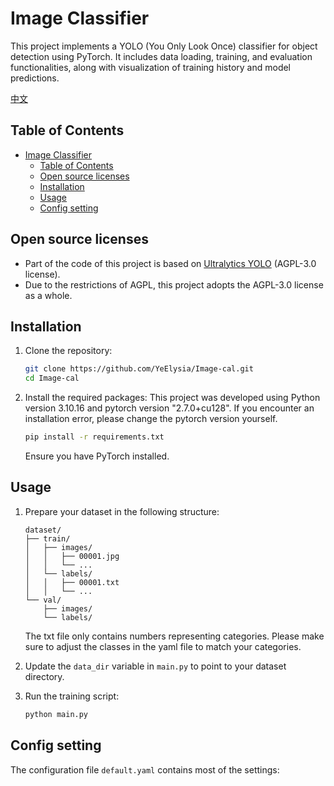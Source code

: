 # Image Classifier

This project implements a YOLO (You Only Look Once) classifier for object detection using PyTorch. It includes data loading, training, and evaluation functionalities, along with visualization of training history and model predictions.

[中文](https://github.com/YeElysia/Image-cal/blob/main/README.zh-CN.md)

## Table of Contents

- [Image Classifier](#image-classifier)
  - [Table of Contents](#table-of-contents)
  - [Open source licenses](#open-source-licenses)
  - [Installation](#installation)
  - [Usage](#usage)
  - [Config setting](#config-setting)

## Open source licenses

- Part of the code of this project is based on [Ultralytics YOLO](https://github.com/ultralytics/ultralytics) (AGPL-3.0 license).
- Due to the restrictions of AGPL, this project adopts the AGPL-3.0 license as a whole.

## Installation

1. Clone the repository:

   ```bash
   git clone https://github.com/YeElysia/Image-cal.git
   cd Image-cal
   ```

2. Install the required packages:
   This project was developed using Python version 3.10.16 and pytorch version "2.7.0+cu128". If you encounter an installation error, please change the pytorch version yourself.

   ```bash
   pip install -r requirements.txt
   ```

   Ensure you have PyTorch installed.

## Usage

1. Prepare your dataset in the following structure:

   ```
   dataset/
   ├── train/
   │   ├── images/
   │   │   ├── 00001.jpg
   │   │   └── ...
   │   └── labels/
   │   │   ├── 00001.txt
   │   │   └── ...
   └── val/
       ├── images/
       └── labels/
   ```

   The txt file only contains numbers representing categories. Please make sure to adjust the classes in the yaml file to match your categories.

2. Update the `data_dir` variable in `main.py` to point to your dataset directory.

3. Run the training script:
   ```bash
   python main.py
   ```

## Config setting

The configuration file `default.yaml` contains most of the settings:

